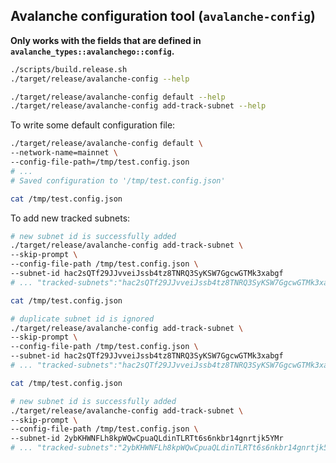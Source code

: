 
## Avalanche configuration tool (`avalanche-config`)

**Only works with the fields that are defined in `avalanche_types::avalanchego::config`.**

```bash
./scripts/build.release.sh
./target/release/avalanche-config --help

./target/release/avalanche-config default --help
./target/release/avalanche-config add-track-subnet --help
```

To write some default configuration file:

```bash
./target/release/avalanche-config default \
--network-name=mainnet \
--config-file-path=/tmp/test.config.json
# ...
# Saved configuration to '/tmp/test.config.json'

cat /tmp/test.config.json
```

To add new tracked subnets:

```bash
# new subnet id is successfully added
./target/release/avalanche-config add-track-subnet \
--skip-prompt \
--config-file-path /tmp/test.config.json \
--subnet-id hac2sQTf29JJvveiJssb4tz8TNRQ3SyKSW7GgcwGTMk3xabgf
# ... "tracked-subnets":"hac2sQTf29JJvveiJssb4tz8TNRQ3SyKSW7GgcwGTMk3xabgf" ...

cat /tmp/test.config.json

# duplicate subnet id is ignored
./target/release/avalanche-config add-track-subnet \
--skip-prompt \
--config-file-path /tmp/test.config.json \
--subnet-id hac2sQTf29JJvveiJssb4tz8TNRQ3SyKSW7GgcwGTMk3xabgf
# ... "tracked-subnets":"hac2sQTf29JJvveiJssb4tz8TNRQ3SyKSW7GgcwGTMk3xabgf" ...

cat /tmp/test.config.json

# new subnet id is successfully added
./target/release/avalanche-config add-track-subnet \
--skip-prompt \
--config-file-path /tmp/test.config.json \
--subnet-id 2ybKHWNFLh8kpWQwCpuaQLdinTLRTt6s6nkbr14gnrtjk5YMr
# ... "tracked-subnets":"2ybKHWNFLh8kpWQwCpuaQLdinTLRTt6s6nkbr14gnrtjk5YMr,hac2sQTf29JJvveiJssb4tz8TNRQ3SyKSW7GgcwGTMk3xabgf" ...
```
